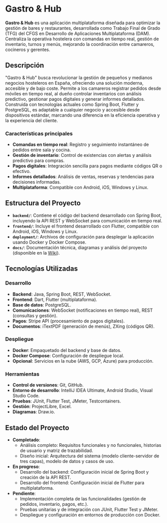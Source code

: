 # Gastro & Hub

**Gastro & Hub** es una aplicación multiplataforma diseñada para optimizar la gestión de bares y restaurantes, desarrollada como Trabajo Final de Grado (TFG) del CFGS en Desarrollo de Aplicaciones Multiplataforma (DAM). Centraliza la operativa hostelera con comandas en tiempo real, gestión de inventario, turnos y menús, mejorando la coordinación entre camareros, cocineros y gerentes.

## Descripción

"Gastro & Hub" busca revolucionar la gestión de pequeños y medianos negocios hosteleros en España, ofreciendo una solución moderna, accesible y de bajo coste. Permite a los camareros registrar pedidos desde móviles en tiempo real, al dueño controlar inventarios con análisis predictivo, gestionar pagos digitales y generar informes detallados. Construida con tecnologías actuales como Spring Boot, Flutter y PostgreSQL, es adaptable a cualquier negocio y accesible desde dispositivos estándar, marcando una diferencia en la eficiencia operativa y la experiencia del cliente.

### Características principales

- **Comandas en tiempo real**: Registro y seguimiento instantáneo de pedidos entre sala y cocina.
- **Gestión de inventario**: Control de existencias con alertas y análisis predictivo para compras.
- **Pagos digitales**: Integración sencilla para pagos mediante códigos QR o efectivo.
- **Informes detallados**: Análisis de ventas, reservas y tendencias para decisiones informadas.
- **Multiplataforma**: Compatible con Android, iOS, Windows y Linux.

## Estructura del Proyecto

- **`backend/`**: Contiene el código del backend desarrollado con Spring Boot, incluyendo la API REST y WebSocket para comunicación en tiempo real.
- **`frontend/`**: Incluye el frontend desarrollado con Flutter, compatible con Android, iOS, Windows y Linux.
- **`deployment/`**: Archivos de configuración para desplegar la aplicación usando Docker y Docker Compose.
- **`docs/`**: Documentación técnica, diagramas y análisis del proyecto (disponible en la [Wiki](https://github.com/AbelMoroEducaMadrid/gastrohub-app/wiki)).

## Tecnologías Utilizadas

### Desarrollo

- **Backend**: Java, Spring Boot, REST, WebSocket.
- **Frontend**: Dart, Flutter (multiplataforma).
- **Base de datos**: PostgreSQL.
- **Comunicaciones**: WebSocket (notificaciones en tiempo real), REST (consultas y gestión).
- **Pagos**: Stripe API (procesamiento de pagos digitales).
- **Documentos**: iTextPDF (generación de menús), ZXing (códigos QR).

### Despliegue

- **Docker**: Empaquetado del backend y base de datos.
- **Docker Compose**: Configuración de despliegue local.
- **Opcional**: Servicios en la nube (AWS, GCP, Azure) para producción.

### Herramientas

- **Control de versiones**: Git, GitHub.
- **Entorno de desarrollo**: IntelliJ IDEA Ultimate, Android Studio, Visual Studio Code.
- **Pruebas**: JUnit, Flutter Test, JMeter, Testcontainers.
- **Gestión**: ProjectLibre, Excel.
- **Diagramas**: Draw.io.

## Estado del Proyecto

- **Completado**:
  - Análisis completo: Requisitos funcionales y no funcionales, historias de usuario y matriz de trazabilidad.
  - Diseño inicial: Arquitectura del sistema (modelo cliente-servidor de tres capas), modelo de datos y casos de uso.
- **En progreso**:
  - Desarrollo del backend: Configuración inicial de Spring Boot y creación de la API REST.
  - Desarrollo del frontend: Configuración inicial de Flutter para multiplataforma.
- **Pendiente**:
  - Implementación completa de las funcionalidades (gestión de pedidos, inventario, pagos, etc.).
  - Pruebas unitarias y de integración con JUnit, Flutter Test y JMeter.
  - Despliegue y configuración en entornos de producción con Docker.